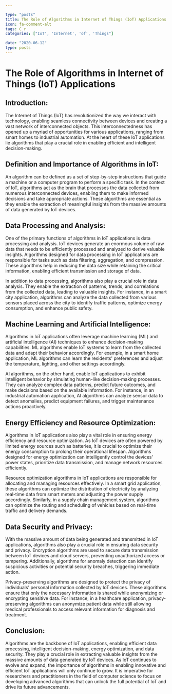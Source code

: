```yaml
---

type: "posts"
title: The Role of Algorithms in Internet of Things (IoT) Applications
icon: fa-comment-alt
tags: C r
categories: ["IoT', 'Internet', 'of', 'Things"]

date: "2020-06-12"
type: posts
---
```





# The Role of Algorithms in Internet of Things (IoT) Applications

## Introduction:
The Internet of Things (IoT) has revolutionized the way we interact with technology, enabling seamless connectivity between devices and creating a vast network of interconnected objects. This interconnectedness has opened up a myriad of opportunities for various applications, ranging from smart homes to industrial automation. At the heart of these IoT applications lie algorithms that play a crucial role in enabling efficient and intelligent decision-making.

## Definition and Importance of Algorithms in IoT:
An algorithm can be defined as a set of step-by-step instructions that guide a machine or a computer program to perform a specific task. In the context of IoT, algorithms act as the brain that processes the data collected from numerous interconnected devices, enabling them to make informed decisions and take appropriate actions. These algorithms are essential as they enable the extraction of meaningful insights from the massive amounts of data generated by IoT devices.

## Data Processing and Analysis:
One of the primary functions of algorithms in IoT applications is data processing and analysis. IoT devices generate an enormous volume of raw data that needs to be efficiently processed and analyzed to derive valuable insights. Algorithms designed for data processing in IoT applications are responsible for tasks such as data filtering, aggregation, and compression. These algorithms help in reducing the data size while retaining the critical information, enabling efficient transmission and storage of data.

In addition to data processing, algorithms also play a crucial role in data analysis. They enable the extraction of patterns, trends, and correlations from the collected data, leading to valuable insights. For instance, in a smart city application, algorithms can analyze the data collected from various sensors placed across the city to identify traffic patterns, optimize energy consumption, and enhance public safety.

## Machine Learning and Artificial Intelligence:
Algorithms in IoT applications often leverage machine learning (ML) and artificial intelligence (AI) techniques to enhance decision-making capabilities. ML algorithms enable IoT systems to learn from the collected data and adapt their behavior accordingly. For example, in a smart home application, ML algorithms can learn the residents' preferences and adjust the temperature, lighting, and other settings accordingly.

AI algorithms, on the other hand, enable IoT applications to exhibit intelligent behavior by simulating human-like decision-making processes. They can analyze complex data patterns, predict future outcomes, and make decisions based on the available information. For instance, in an industrial automation application, AI algorithms can analyze sensor data to detect anomalies, predict equipment failures, and trigger maintenance actions proactively.

## Energy Efficiency and Resource Optimization:
Algorithms in IoT applications also play a vital role in ensuring energy efficiency and resource optimization. As IoT devices are often powered by limited energy sources such as batteries, it is crucial to optimize their energy consumption to prolong their operational lifespan. Algorithms designed for energy optimization can intelligently control the devices' power states, prioritize data transmission, and manage network resources efficiently.

Resource optimization algorithms in IoT applications are responsible for allocating and managing resources effectively. In a smart grid application, these algorithms can optimize the distribution of electricity by analyzing real-time data from smart meters and adjusting the power supply accordingly. Similarly, in a supply chain management system, algorithms can optimize the routing and scheduling of vehicles based on real-time traffic and delivery demands.

## Data Security and Privacy:
With the massive amount of data being generated and transmitted in IoT applications, algorithms also play a crucial role in ensuring data security and privacy. Encryption algorithms are used to secure data transmission between IoT devices and cloud servers, preventing unauthorized access or tampering. Additionally, algorithms for anomaly detection can identify suspicious activities or potential security breaches, triggering immediate action.

Privacy-preserving algorithms are designed to protect the privacy of individuals' personal information collected by IoT devices. These algorithms ensure that only the necessary information is shared while anonymizing or encrypting sensitive data. For instance, in a healthcare application, privacy-preserving algorithms can anonymize patient data while still allowing medical professionals to access relevant information for diagnosis and treatment.

## Conclusion:
Algorithms are the backbone of IoT applications, enabling efficient data processing, intelligent decision-making, energy optimization, and data security. They play a crucial role in extracting valuable insights from the massive amounts of data generated by IoT devices. As IoT continues to evolve and expand, the importance of algorithms in enabling innovative and efficient IoT applications will only continue to grow. It is imperative for researchers and practitioners in the field of computer science to focus on developing advanced algorithms that can unlock the full potential of IoT and drive its future advancements.